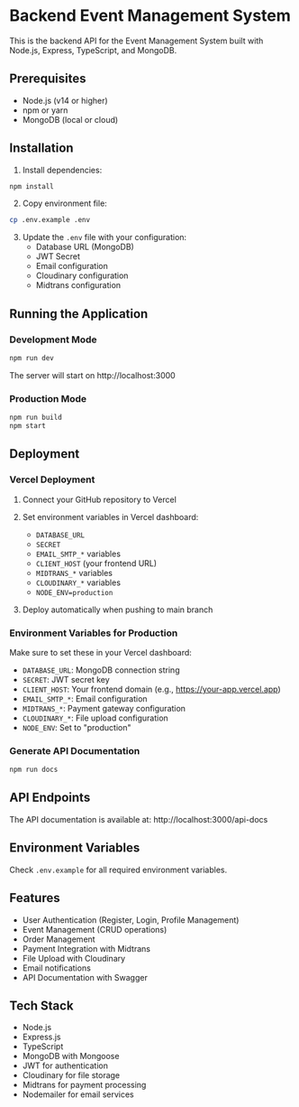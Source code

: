 # Backend Event Management System

This is the backend API for the Event Management System built with Node.js, Express, TypeScript, and MongoDB.

## Prerequisites

- Node.js (v14 or higher)
- npm or yarn
- MongoDB (local or cloud)

## Installation

1. Install dependencies:

```bash
npm install
```

2. Copy environment file:

```bash
cp .env.example .env
```

3. Update the `.env` file with your configuration:
   - Database URL (MongoDB)
   - JWT Secret
   - Email configuration
   - Cloudinary configuration
   - Midtrans configuration

## Running the Application

### Development Mode

```bash
npm run dev
```

The server will start on http://localhost:3000

### Production Mode

```bash
npm run build
npm start
```

## Deployment

### Vercel Deployment

1. Connect your GitHub repository to Vercel
2. Set environment variables in Vercel dashboard:

   - `DATABASE_URL`
   - `SECRET`
   - `EMAIL_SMTP_*` variables
   - `CLIENT_HOST` (your frontend URL)
   - `MIDTRANS_*` variables
   - `CLOUDINARY_*` variables
   - `NODE_ENV=production`

3. Deploy automatically when pushing to main branch

### Environment Variables for Production

Make sure to set these in your Vercel dashboard:

- `DATABASE_URL`: MongoDB connection string
- `SECRET`: JWT secret key
- `CLIENT_HOST`: Your frontend domain (e.g., https://your-app.vercel.app)
- `EMAIL_SMTP_*`: Email configuration
- `MIDTRANS_*`: Payment gateway configuration
- `CLOUDINARY_*`: File upload configuration
- `NODE_ENV`: Set to "production"

### Generate API Documentation

```bash
npm run docs
```

## API Endpoints

The API documentation is available at: http://localhost:3000/api-docs

## Environment Variables

Check `.env.example` for all required environment variables.

## Features

- User Authentication (Register, Login, Profile Management)
- Event Management (CRUD operations)
- Order Management
- Payment Integration with Midtrans
- File Upload with Cloudinary
- Email notifications
- API Documentation with Swagger

## Tech Stack

- Node.js
- Express.js
- TypeScript
- MongoDB with Mongoose
- JWT for authentication
- Cloudinary for file storage
- Midtrans for payment processing
- Nodemailer for email services
